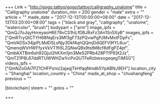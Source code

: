 +++
Link = "http://gogo.tattoo/gogo/tattoo/calligraphy_unalome"
title = "Calligraphy unalome"
duration_min = 200
gender = "male"
extra = ""
article = ""
made_date = "2017-12-13T00:00:00+08:00"
date = "2017-12-13T03:20:00+08:00"
tags = ["black and gray", "calligraphy", "unalome", "watercolor", "brush"]
bodypart = ["arm"]
image_ipfs = "QmQJ7oJqyHnreyaoH6E78vCS1hiLfDBJRxFz3An1Sn5XyB"
images_ipfs = ["QmRTryQtCTYH68NqErs3Mf3gF73zPQvwPgPJMvMxtFDpFc", "QmVADSx34jpPLMdDSLsNjy3Dkf4qhQQmjDdQEFV9fYL6uv", "QmenqWVHWFfyxVkVT1fi5LZQNwQBs9tstM8cf8dFgPZ4pf", "QmbAXTBm6sh92Qjut2hKXm1jm3MeS2PRb428PTfP93t2Jz", "QmT21P8L67ddRTUWWHZw1rcPxQUTFeRzbwsogeqegTiMSG"]
videos_ipfs = ["QmNZoGAi7PZ1CHFPzniz2ajaqjTkHfqqNmdb5YpABNJ9EH"]
location_city = "Shanghai"
location_country = "China"
made_at_shop = "chushangfeng"
previous = ""

[blockchain]
  steem = ""
  golos = ""

+++
